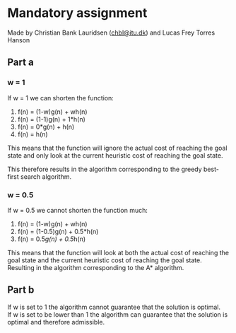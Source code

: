 # Mandatory assignment

Made by Christian Bank Lauridsen (chbl@itu.dk) and Lucas Frey Torres Hanson

## Part a

### w = 1

If w = 1 we can shorten the function:

1. f(n) = (1-w)g(n) + wh(n)
2. f(n) = (1-1)g(n) + 1*h(n)
3. f(n) = 0*g(n) + h(n)
4. f(n) = h(n)

This means that the function will ignore the actual cost of reaching the goal state and only look at the current heuristic cost of reaching the goal state.

This therefore results in the algorithm corresponding to the greedy best-first search algorithm.

### w = 0.5

If w = 0.5 we cannot shorten the function much:

1. f(n) = (1-w)g(n) + wh(n)
2. f(n) = (1-0.5)g(n) + 0.5*h(n)
3. f(n) = 0.5*g(n) + 0.5*h(n)

This means that the function will look at both the actual cost of reaching the goal state and the current heuristic cost of reaching the goal state.
Resulting in the algorithm corresponding to the A* algorithm.

## Part b

If w is set to 1 the algorithm cannot guarantee that the solution is optimal.\
If w is set to be lower than 1 the algorithm can guarantee that the solution is optimal and therefore admissible.